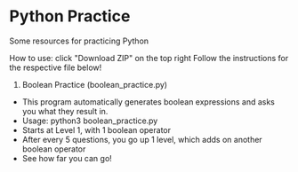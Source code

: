 # Python Practice
Some resources for practicing Python

How to use: click "Download ZIP" on the top right
Follow the instructions for the respective file below!

1. Boolean Practice (boolean_practice.py)
  - This program automatically generates boolean expressions and asks you what they result in.
  - Usage: python3 boolean_practice.py
  - Starts at Level 1, with 1 boolean operator
  - After every 5 questions, you go up 1 level, which adds on another boolean operator
  - See how far you can go!
